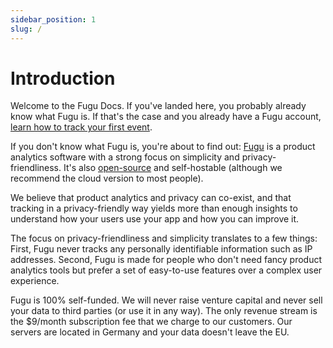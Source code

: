 ```yaml
---
sidebar_position: 1
slug: /
---
```


# Introduction

Welcome to the Fugu Docs. If you've landed here, you probably already know what Fugu is. If that's the case and you already have a Fugu account, [learn how to track your first event](/getting-started/tracking-an-event).

If you don't know what Fugu is, you're about to find out: [Fugu](https://fugu.lol/) is a product analytics software with a strong focus on simplicity and privacy-friendliness. It's also [open-source](https://github.com/shafy/fugu) and self-hostable (although we recommend the cloud version to most people).

We believe that product analytics and privacy can co-exist, and that tracking in a privacy-friendly way yields more than enough insights to understand how your users use your app and how you can improve it.

The focus on privacy-friendliness and simplicity translates to a few things: First, Fugu never tracks any personally identifiable information such as IP addresses. Second, Fugu is made for people who don't need fancy product analytics tools but prefer a set of easy-to-use features over a complex user experience.

Fugu is 100% self-funded. We will never raise venture capital and never sell your data to third parties (or use it in any way). The only revenue stream is the $9/month subscription fee that we charge to our customers. Our servers are located in Germany and your data doesn't leave the EU. 